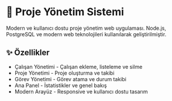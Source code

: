 # 🚀 Proje Yönetim Sistemi
Modern ve kullanıcı dostu proje yönetim web uygulaması. Node.js, PostgreSQL ve modern web teknolojileri kullanılarak geliştirilmiştir.

## ✨ Özellikler

- Çalışan Yönetimi - Çalışan ekleme, listeleme ve silme 
- Proje Yönetimi - Proje oluşturma ve takibi 
- Görev Yönetimi - Görev atama ve durum takibi 
- Ana Panel - İstatistikler ve genel bakış 
- Modern Arayüz - Responsive ve kullanıcı dostu tasarım
